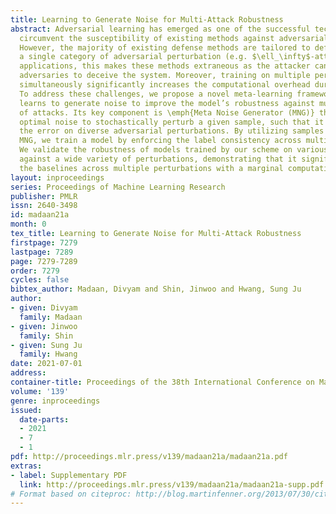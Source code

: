 ```yaml
---
title: Learning to Generate Noise for Multi-Attack Robustness
abstract: Adversarial learning has emerged as one of the successful techniques to
  circumvent the susceptibility of existing methods against adversarial perturbations.
  However, the majority of existing defense methods are tailored to defend against
  a single category of adversarial perturbation (e.g. $\ell_\infty$-attack). In safety-critical
  applications, this makes these methods extraneous as the attacker can adopt diverse
  adversaries to deceive the system. Moreover, training on multiple perturbations
  simultaneously significantly increases the computational overhead during training.
  To address these challenges, we propose a novel meta-learning framework that explicitly
  learns to generate noise to improve the model’s robustness against multiple types
  of attacks. Its key component is \emph{Meta Noise Generator (MNG)} that outputs
  optimal noise to stochastically perturb a given sample, such that it helps lower
  the error on diverse adversarial perturbations. By utilizing samples generated by
  MNG, we train a model by enforcing the label consistency across multiple perturbations.
  We validate the robustness of models trained by our scheme on various datasets and
  against a wide variety of perturbations, demonstrating that it significantly outperforms
  the baselines across multiple perturbations with a marginal computational cost.
layout: inproceedings
series: Proceedings of Machine Learning Research
publisher: PMLR
issn: 2640-3498
id: madaan21a
month: 0
tex_title: Learning to Generate Noise for Multi-Attack Robustness
firstpage: 7279
lastpage: 7289
page: 7279-7289
order: 7279
cycles: false
bibtex_author: Madaan, Divyam and Shin, Jinwoo and Hwang, Sung Ju
author:
- given: Divyam
  family: Madaan
- given: Jinwoo
  family: Shin
- given: Sung Ju
  family: Hwang
date: 2021-07-01
address:
container-title: Proceedings of the 38th International Conference on Machine Learning
volume: '139'
genre: inproceedings
issued:
  date-parts:
  - 2021
  - 7
  - 1
pdf: http://proceedings.mlr.press/v139/madaan21a/madaan21a.pdf
extras:
- label: Supplementary PDF
  link: http://proceedings.mlr.press/v139/madaan21a/madaan21a-supp.pdf
# Format based on citeproc: http://blog.martinfenner.org/2013/07/30/citeproc-yaml-for-bibliographies/
---
```

